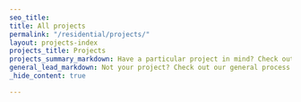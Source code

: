 ```yaml
---
seo_title: 
title: All projects
permalink: "/residential/projects/"
layout: projects-index
projects_title: Projects
projects_summary_markdown: Have a particular project in mind? Check out our detailed guides to permitting some common Austin residential projects.
general_lead_markdown: Not your project? Check out our general process overview.
_hide_content: true

---
```

